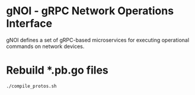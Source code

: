 # gNOI - gRPC Network Operations Interface
gNOI defines a set of gRPC-based microservices for executing operational commands on network devices.

# Rebuild *.pb.go files
```
./compile_protos.sh
```
